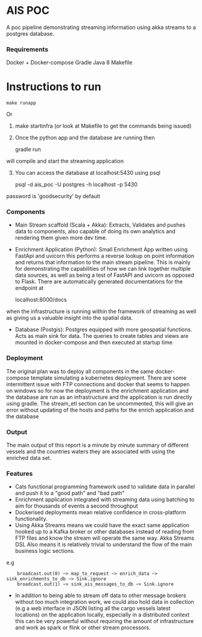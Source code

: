 # AIS POC

A poc pipeline demonstrating streaming information
using akka streams to a postgres database.

### Requirements
Docker + Docker-compose
Gradle
Java 8
Makefile

# Instructions to run
    make runapp

Or 
1. make startinfra (or look at Makefile to get the commands being issued)
2. Once the python app and the database are running then


    gradle run 


will compile and start the streaming application

3. You can access the database at localhost:5430 using psql


    psql -d ais_poc -U postgres -h localhost -p 5430


password is 'goodsecurity' by default

### Components
- Main Stream scaffold (Scala + Akka): Extracts, Validates and pushes data to components, also capable of doing its 
own analytics and rendering them given more dev time.
- Enrichment Application (Python): Small Enrichment App written using FastApi and uvicorn
this performs a reverse lookup on point information and returns that information to the main stream
pipeline. This is mainly for demonstrating the capabilities of how we can link together multiple data sources, as 
well as being a test of FastAPI and uvicorn as opposed to Flask. 
There are automatically generated documentations for the endpoint at 


    localhost:8000/docs 
    
    
when the infrastructure is running
within the framework of streaming as well as giving us a valuable insight into the spatial data.
- Database (Postgis): Postgres equipped with more geospatial functions. Acts as main 
sink for data. The queries to create tables and views are mounted in docker-compose and then executed at startup time

### Deployment
The original plan was to deploy all components in the same docker-compose template
simulating a kubernetes deployment. There are some intermittent issue with FTP connections 
and docker that seems to happen on windows so for now the deployment is the enrichment application
and the database are run as an infrastructure and the application is run directly using gradle. The stream_etl
section can be uncommented, this will give an error without updating of the hosts and paths for the
enrich application and the database

### Output
The main output of this report is a minute by minute summary of different vessels
and the countries waters they are associated with using the enriched data set.


### Features
- Cats functional programming framework used to validate data in parallel and 
push it to a "good path" and "bad path"
- Enrichment application integrated with streaming data using batching to aim for 
thousands of events a second throughput
- Dockerised deployments mean relative confidence in cross-platform functionality. 
- Using Akka Streams means we could have the exact same application hooked up to a 
Kafka broker or other databases instead of reading from FTP files and know the stream will operate the same 
way. Akka Streams DSL Also means it is relatively trivial to understand the flow 
of the main business logic sections. 

e.g 


        broadcast.out(0) ~> map_to_request ~> enrich_data ~> sink_enrichments_to_db ~> Sink.ignore
        broadcast.out(1) ~> sink_ais_messages_to_db ~> Sink.ignore
        
- In addition to being able to stream off data to other message brokers without 
too much integration work, we could also hold data in collection 
(e.g a web interface in JSON listing all the cargo vessels latest locations)
on the application locally, especially in a distributed context this can be very powerful without requiring the 
amount of infrastructure and work as spark or flink or other stream processors. 